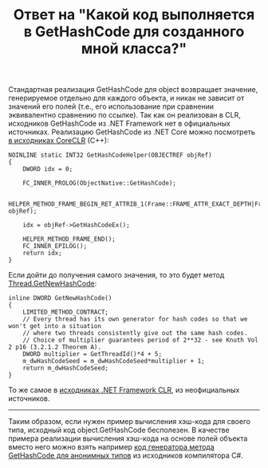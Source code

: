 ﻿---
title: "Ответ на \"Какой код выполняется в GetHashCode для созданного мной класса?\""
se.owner.user_id: 240512
se.owner.display_name: "MSDN.WhiteKnight"
se.owner.link: "https://ru.stackoverflow.com/users/240512/msdn-whiteknight"
se.answer_id: 1021594
se.question_id: 1021507
se.post_type: answer
se.score: 0
se.is_accepted: False
---
<p>Стандартная реализация GetHashCode для object возвращает значение, генерируемое отдельно для каждого объекта, и никак не зависит от значений его полей (т.е., его использование при сравнении эквивалентно сравнению по ссылке). Так как он реализован в CLR, исходников GetHashCode из .NET Framework нет в официальных источниках. Реализацию GetHashCode из .NET Core можно посмотреть <a href="https://github.com/dotnet/coreclr/blob/master/src/classlibnative/bcltype/objectnative.cpp#L70" rel="nofollow noreferrer">в исходниках CoreCLR</a> (C++):</p>

<pre class="lang-cpp prettyprint-override"><code>NOINLINE static INT32 GetHashCodeHelper(OBJECTREF objRef)
{
    DWORD idx = 0;

    FC_INNER_PROLOG(ObjectNative::GetHashCode);

    HELPER_METHOD_FRAME_BEGIN_RET_ATTRIB_1(Frame::FRAME_ATTR_EXACT_DEPTH|Frame::FRAME_ATTR_CAPTURE_DEPTH_2, objRef);   

    idx = objRef-&gt;GetHashCodeEx();

    HELPER_METHOD_FRAME_END();
    FC_INNER_EPILOG();
    return idx;
}
</code></pre>

<p>Если дойти до получения самого значения, то это будет метод <a href="https://github.com/dotnet/coreclr/blob/master/src/vm/threads.h#L1769" rel="nofollow noreferrer">Thread.GetNewHashCode</a>:</p>

<pre class="lang-cpp prettyprint-override"><code>inline DWORD GetNewHashCode()
{
    LIMITED_METHOD_CONTRACT;
    // Every thread has its own generator for hash codes so that we won't get into a situation
    // where two threads consistently give out the same hash codes.
    // Choice of multiplier guarantees period of 2**32 - see Knuth Vol 2 p16 (3.2.1.2 Theorem A).
    DWORD multiplier = GetThreadId()*4 + 5;
    m_dwHashCodeSeed = m_dwHashCodeSeed*multiplier + 1;
    return m_dwHashCodeSeed;
}
</code></pre>

<p>То же самое в <a href="https://web.archive.org/web/20100826092233/http://www.koders.com/cpp/fidA059682663204D622AA0406F037499FCE5B1BEE9.aspx" rel="nofollow noreferrer">исходниках .NET Framework CLR</a>, из неофициальных источников. </p>

<hr>

<p>Таким образом, если нужен пример вычисления хэш-кода для своего типа, исходный код object.GetHashCode бесполезен. В качестве примера реализации вычисления хэш-кода на основе полей объекта вместо него можно взять например <a href="https://github.com/dotnet/roslyn/blob/master/src/Compilers/CSharp/Portable/Compiler/AnonymousTypeMethodBodySynthesizer.cs#L160" rel="nofollow noreferrer">код генератора метода GetHashCode для анонимных типов</a> из исходников компилятора C#.</p>
